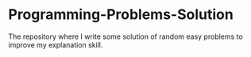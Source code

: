 # Programming-Problems-Solution
The repository where I write some solution of random easy problems to improve my explanation skill.
